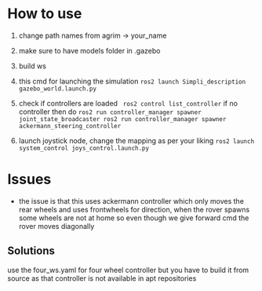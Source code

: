 # How to use

1. change path names from agrim -> your_name
2. make sure to have models folder in .gazebo
3. build ws
4. this cmd for launching the simulation
` ros2 launch Simpli_description gazebo_world.launch.py `
5. check if controllers are loaded
` ros2 control list_controller`
if no controller then do
`ros2 run controller_manager spawner joint_state_broadcaster
ros2 run controller_manager spawner ackermann_steering_controller`

6. launch joystick node, change the mapping as per your liking
`ros2 launch system_control joys_control.launch.py`

# Issues
- the issue is that this uses ackermann controller which only moves the rear wheels and uses frontwheels for direction, when the rover spawns some wheels are not at home so even though we give forward cmd the rover moves diagonally

## Solutions
use the four_ws.yaml for four wheel controller but you have to build it from source as that controller is not available in apt repositories
